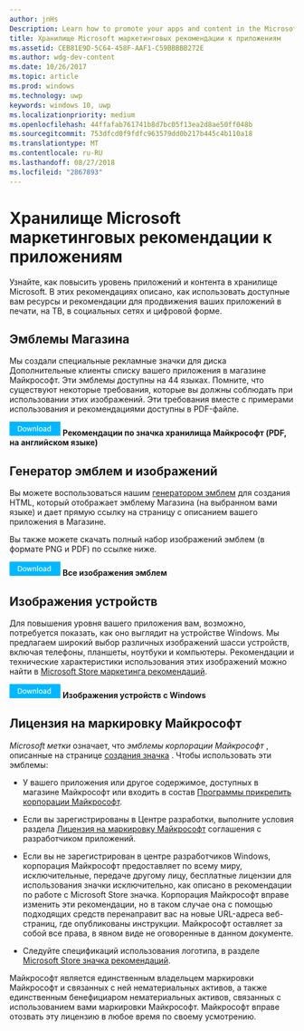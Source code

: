 ```yaml
---
author: jnHs
Description: Learn how to promote your apps and content in the Microsoft Store. These guidelines cover how to use the assets that are available to you, along with recommendations for promoting your apps in print, TV, social media and digital advertising.
title: Хранилище Microsoft маркетинговых рекомендации к приложениям
ms.assetid: CEB81E9D-5C64-458F-AAF1-C59BBBBB272E
ms.author: wdg-dev-content
ms.date: 10/26/2017
ms.topic: article
ms.prod: windows
ms.technology: uwp
keywords: windows 10, uwp
ms.localizationpriority: medium
ms.openlocfilehash: 44ffafab761741b8d7bc05f13ea2d8ae50ff048b
ms.sourcegitcommit: 753dfcd0f9fdfc963579dd0b217b445c4b110a18
ms.translationtype: MT
ms.contentlocale: ru-RU
ms.lasthandoff: 08/27/2018
ms.locfileid: "2867893"
---
```

# <a name="microsoft-store-marketing-guidelines-for-apps"></a>Хранилище Microsoft маркетинговых рекомендации к приложениям

Узнайте, как повысить уровень приложений и контента в хранилище Microsoft. В этих рекомендациях описано, как использовать доступные вам ресурсы и рекомендации для продвижения ваших приложений в печати, на ТВ, в социальных сетях и цифровой форме.

## <a name="store-badges"></a>Эмблемы Магазина

Мы создали специальные рекламные значки для диска Дополнительные клиенты списку вашего приложения в магазине Майкрософт. Эти эмблемы доступны на 44 языках. Помните, что существуют некоторые требования, которые вы должны соблюдать при использовании этих изображений. Эти требования вместе с примерами использования и рекомендациями доступны в PDF-файле.

[ ![Кнопку загрузки](images/downloadbutton.png)](http://go.microsoft.com/fwlink/p/?LinkId=529769) **Рекомендации по значка хранилища Майкрософт (PDF, на английском языке)**


## <a name="badge-generator-and-images"></a>Генератор эмблем и изображений

Вы можете воспользоваться нашим [генератором эмблем](http://go.microsoft.com/fwlink/p/?LinkID=534236) для создания HTML, который отображает эмблему Магазина (на выбранном вами языке) и дает прямую ссылку на страницу с описанием вашего приложения в Магазине.

Вы также можете скачать полный набор изображений эмблем (в формате PNG и PDF) по ссылке ниже.

[![Кнопка скачивания](images/downloadbutton.png)](http://go.microsoft.com/fwlink/p/?LinkId=529771) **Все изображения эмблем**


## <a name="device-images"></a>Изображения устройств

Для повышения уровня вашего приложения вам, возможно, потребуется показать, как оно выглядит на устройстве Windows. Мы предлагаем широкий выбор различных изображений шасси устройств, включая телефоны, планшеты, ноутбуки и компьютеры. Рекомендации и технические характеристики использования этих изображений можно найти в [Microsoft Store маркетинга рекомендаций](http://go.microsoft.com/fwlink/p/?LinkId=529769).

[![Кнопка скачивания](images/downloadbutton.png)](https://go.microsoft.com/fwlink/p/?LinkId=533057) **Изображения устройств c Windows**

## <a name="license-to-microsoft-marks"></a>Лицензия на маркировку Майкрософт

*Microsoft метки* означает, что *эмблемы корпорации Майкрософт* , описанные на странице [создания значка](http://go.microsoft.com/fwlink/p/?LinkID=534236) . Чтобы использовать эти эмблемы:

-   У вашего приложения или другое содержимое, доступных в магазине Майкрософт или входить в состав [Программы прикрепить корпорации Майкрософт](http://go.microsoft.com/fwlink/p/?LinkId=624463).

-   Если вы зарегистрированы в Центре разработки, выполните условия раздела [Лицензия на маркировку Майкрософт](https://docs.microsoft.com/legal/windows/agreements/app-developer-agreement#license_to_mark) соглашения с разработчиком приложений.

-   Если вы не зарегистрирован в центре разработчиков Windows, корпорация Майкрософт предоставляет по всему миру, исключительные, передаче другому лицу, бесплатные лицензии для использования значки исключительно, как описано в рекомендации по работе с Microsoft Store значка. Корпорация Майкрософт вправе изменить эти рекомендации, но в таком случае она с помощью подходящих средств перенаправит вас на новые URL-адреса веб-страниц, где опубликованы инструкции. Майкрософт оставляет за собой все права, в явном виде не оговоренные в данном документе.

-   Следуйте спецификаций использования логотипа, в разделе [Microsoft Store значка рекомендаций](http://go.microsoft.com/fwlink/p/?LinkId=529769).

Майкрософт является единственным владельцем маркировки Майкрософт и связанных с ней нематериальных активов, а также единственным бенефициаром нематериальных активов, связанных с использованием вами маркировки Майкрософт. Майкрософт вправе отозвать эту лицензию в любое время по своему усмотрению.

 

 




